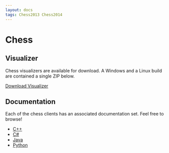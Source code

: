 ```yaml
---
layout: docs
tags: Chess2013 Chess2014
---
```


# Chess

## Visualizer

Chess visualizers are available for download. A Windows and a Linux
build are contained a single ZIP below.

<a href="https://s3.amazonaws.com/siggame-old-visualizer-builds/chess-visualizers.zip" class="btn btn-info">
Download Visualizer <i class="fa fa-play-circle"></i>
</a>

## Documentation

Each of the chess clients has an associated documentation set. Feel
free to browse!

* [C++](/chess/cpp)
* [C#](/chess/csharp)
* [Java](/chess/java)
* [Python](/chess/python)
